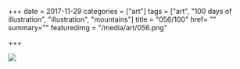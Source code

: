 +++
date = 2017-11-29
categories = ["art"]
tags = ["art", "100 days of illustration", "illustration", "mountains"]
title = "056/100"
href= ""
summary=""
featuredimg = "/media/art/056.png"

+++

<img src="/media/art/056.png" />
